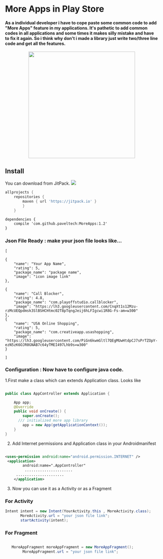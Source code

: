 # More Apps in Play Store

<h4> As a individual developer i have to cope paste some common code to add "More Apps" feature in my applications. It's pathetic to add common codes in all applications and some times it makes silly mistake and have to fix it again. So i think why don't i made a library just write two/three line code and get all the features. </h4>


<p align="center">
  <img src="https://raw.githubusercontent.com/paveltech/MoreApps/master/screen%20shot.png" width="350"/>
</p>


## Install

You can download from JitPack. [![](https://jitpack.io/v/paveltech/MoreApps.svg)](https://jitpack.io/#paveltech/MoreApps)

```groovy
allprojects {
	repositories {
		maven { url 'https://jitpack.io' }
		}
	}
```

```xml
dependencies {
    compile 'com.github.paveltech:MoreApps:1.2'
}
```

### Json File Ready : make your json file looks like...
    [

	{
		"name": "Your App Name",
		"rating": 5,
		"package_name": "package name",
		"image": "icon image link"
	},

	{
		"name": "Call Blocker",
		"rating": 4.8,
		"package_name": "com.playoffstudio.callblocker",
		"image": "https://lh3.googleusercontent.com/CnqXt1s12Mzu-rzMcUEQpdmsk3SlBSHCHtmc02T8pTqngJeij6hLFIgcwi1R8G-Fs-am=w300"
	},
	{
		"name": "USA Online Shopping",
		"rating": 5,
		"package_name": "com.creativeapp.usashopping",
		"image": "https://lh3.googleusercontent.com/PiGn6kwmGltl7QEgMUwHtdpCJ7sPrTZOpY-ezN5zK6OJR0GNAB7c64yTMEI497Lhb9s=w300"
	}
	
    ]


### Configuration : Now have to configure java code.

1.First make a class which can extends Application class. Looks like 

```java

public class AppController extends Application {

    App app;
    @Override
    public void onCreate() {
        super.onCreate();
	  /// initialized more app library 
        app = new App(getApplicationContext());
    }
}
```

2. Add Internet permissions and Application class in your Androidmanifest 

```xml

<uses-permission android:name="android.permission.INTERNET" />
 <application>
        android:name=".AppController"
         ......................
	 ......................
    </application>
 ```
 
 3. Now you can use it as a Activity or as a Fragment
 
 ### For Activity 
 
 ```java
 Intent intent = new Intent(YourActivity.this , MoreActivity.class);
        MoreActivity.url = "your json file link";
        startActivity(intent);
```

### For Fragment 

```java

   MoreAppFragment moreAppFragment = new MoreAppFragment();
        MoreAppFragment.url = "your json file link";
		
```		
